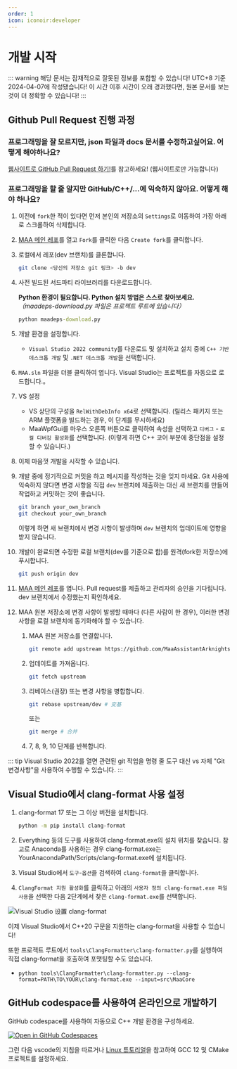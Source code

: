```yaml
---
order: 1
icon: iconoir:developer
---
```


# 개발 시작

::: warning 해당 문서는 잠재적으로 잘못된 정보를 포함할 수 있습니다!
UTC+8 기준 2024-04-07에 작성됐습니다! 이 시간 이후 시간이 오래 경과했다면, 원본 문서를 보는것이 더 정확할 수 있습니다!
:::

## Github Pull Request 진행 과정

### 프로그래밍을 잘 모르지만, json 파일과 docs 문서를 수정하고싶어요. 어떻게 해야하나요?

[웹사이트로 GitHub Pull Request 하기!](./纯网页端PR教程.md)를 참고하세요! (웹사이트로만 가능합니다)

### 프로그래밍을 할 줄 알지만 GitHub/C++/...에 익숙하지 않아요. 어떻게 해야 하나요?

1. 이전에 `fork`한 적이 있다면 먼저 본인의 저장소의 `Settings`로 이동하여 가장 아래로 스크롤하여 삭제합니다.
2. [MAA 메인 레포](https://github.com/MaaAssistantArknights/MaaAssistantArknights)를 열고 `Fork`를 클릭한 다음 `Create fork`를 클릭합니다.
3. 로컬에서 레포(dev 브랜치)를 클론합니다.

   ```bash
   git clone <당신의 저장소 git 링크> -b dev
   ```

4. 사전 빌드된 서드파티 라이브러리를 다운로드합니다.

   **Python 환경이 필요합니다. Python 설치 방법은 스스로 찾아보세요.**  
   _（maadeps-download.py 파일은 프로젝트 루트에 있습니다）_

   ```cmd
   python maadeps-download.py
   ```

5. 개발 환경을 설정합니다.

   - `Visual Studio 2022 community`를 다운로드 및 설치하고 설치 중에 `C++ 기반 데스크톱 개발` 및 `.NET 데스크톱 개발`을 선택합니다.

6. `MAA.sln` 파일을 더블 클릭하여 엽니다. Visual Studio는 프로젝트를 자동으로 로드합니다.。
7. VS 설정

   - VS 상단의 구성을 `RelWithDebInfo x64`로 선택합니다. (릴리스 패키지 또는 ARM 플랫폼을 빌드하는 경우, 이 단계를 무시하세요)
   - MaaWpfGui를 마우스 오른쪽 버튼으로 클릭하여 속성을 선택하고 `디버그` - `로컬 디버깅 활성화`를 선택합니다. (이렇게 하면 C++ 코어 부분에 중단점을 설정할 수 있습니다.)

8. 이제 마음껏 개발을 시작할 수 있습니다.
9. 개발 중에 정기적으로 커밋을 하고 메시지를 작성하는 것을 잊지 마세요.
   Git 사용에 익숙하지 않다면 변경 사항을 직접 `dev` 브랜치에 제출하는 대신 새 브랜치를 만들어 작업하고 커밋하는 것이 좋습니다.
   ```bash
   git branch your_own_branch
   git checkout your_own_branch
   ```

   이렇게 하면 새 브랜치에서 변경 사항이 발생하며 `dev` 브랜치의 업데이트에 영향을 받지 않습니다.

10. 개발이 완료되면 수정한 로컬 브랜치(dev를 기준으로 함)를 원격(fork한 저장소)에 푸시합니다.

    ```bash
    git push origin dev
    ```

11. [MAA 메인 레포](https://github.com/MaaAssistantArknights/MaaAssistantArknights)를 엽니다. Pull request를 제출하고 관리자의 승인을 기다립니다. dev 브랜치에서 수정했는지 확인하세요.
12. MAA 원본 저장소에 변경 사항이 발생할 때마다 (다른 사람이 한 경우), 이러한 변경 사항을 로컬 브랜치에 동기화해야 할 수 있습니다.

    1. MAA 원본 저장소를 연결합니다.

       ```bash
       git remote add upstream https://github.com/MaaAssistantArknights/MaaAssistantArknights.git
       ```

    2. 업데이트를 가져옵니다.

       ```bash
       git fetch upstream
       ```

    3. 리베이스(권장) 또는 변경 사항을 병합합니다.

       ```bash
       git rebase upstream/dev # 变基
       ```

       또는

       ```bash
       git merge # 合并
       ```

    4. 7, 8, 9, 10 단계를 반복합니다.

::: tip
Visual Studio 2022를 열면 관련된 git 작업을 명령 줄 도구 대신 vs 자체 "Git 변경사항"을 사용하여 수행할 수 있습니다.
:::

## Visual Studio에서 clang-format 사용 설정

1. clang-format 17 또는 그 이상 버전을 설치합니다.

    ```bash
    python -m pip install clang-format
    ```

2. Everything 등의 도구를 사용하여 clang-format.exe의 설치 위치를 찾습니다. 참고로 Anaconda를 사용하는 경우 clang-format.exe는 YourAnacondaPath/Scripts/clang-format.exe에 설치됩니다.

3. Visual Studio에서 `도구`-`옵션`을 검색하여 `clang-format`을 클릭합니다.
4. `ClangFormat 지원 활성화`를 클릭하고 아래의 `사용자 정의 clang-format.exe 파일 사용`을 선택한 다음 2단계에서 찾은 `clang-format.exe`를 선택합니다.

![Visual Studio 设置 clang-format](https://github.com/MaaAssistantArknights/MaaAssistantArknights/assets/18511905/23ab94dd-09da-4b88-8c62-6b5f9dfad1a2)

이제 Visual Studio에서 C++20 구문을 지원하는 clang-format을 사용할 수 있습니다!

또한 프로젝트 루트에서 `tools\ClangFormatter\clang-formatter.py`를 실행하여 직접 clang-format을 호출하여 포맷팅할 수도 있습니다.

- `python tools\ClangFormatter\clang-formatter.py --clang-format=PATH\TO\YOUR\clang-format.exe --input=src\MaaCore`

## GitHub codespace를 사용하여 온라인으로 개발하기

GitHub codespace를 사용하여 자동으로 C++ 개발 환경을 구성하세요.

[![Open in GitHub Codespaces](https://github.com/codespaces/badge.svg?color=green)](https://codespaces.new/MaaAssistantArknights/MaaAssistantArknights)

그런 다음 vscode의 지침을 따르거나 [Linux 튜토리얼](./Linux_튜토리얼.md)을 참고하여 GCC 12 및 CMake 프로젝트를 설정하세요.

